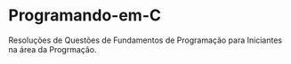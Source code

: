 # Programando-em-C

Resoluções de Questões de Fundamentos de Programação para Iniciantes na área da Progrmação.
